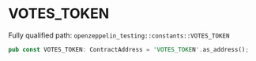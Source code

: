 # VOTES_TOKEN

Fully qualified path: `openzeppelin_testing::constants::VOTES_TOKEN`

```rust
pub const VOTES_TOKEN: ContractAddress = 'VOTES_TOKEN'.as_address();
```

